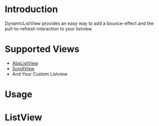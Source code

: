 Introduction
===============
DynamicListView provides an easy way to add a bounce-effect and the pull-to-refresh interaction to your listview.


Supported Views
===============
+ [AbsListView](https://developer.android.com/reference/android/widget/AbsListView.html)
+ [ScrollView](https://developer.android.com/reference/android/widget/ScrollView.html)
+ And Your Custom Listview


Usage
===============
# ListView



